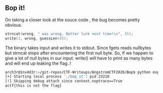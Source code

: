 ## Bop it!

On taking a closer look at the souce code , the bug becomes pretty obvious.
```C
strncat(wrong, " was wrong. Better luck next time!\n", 35);
write(1, wrong, guessLen+35);
```

The binary takes input and writes it to stdout. Since fgets reads nullbytes but strncat stops after encountering the first null byte.
So, If we happen to give a lot of null bytes in our input. write() will have to print as many bytes and will end up leaking the flag..!
```bash
arch3r@1nv4d3r:~/git-repos/CTF-Writeups/AngstromCTF2020/Bop$ python exploit.py local NOPTRACE
[+] Starting local process './bop_it': pid 23218
[!] Skipping debug attach since context.noptrace==True
actf{this is not the flag}
```
